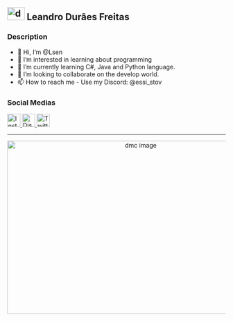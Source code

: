 <div>
      <h2><img width="40" height="30" src="https://thumbs.gfycat.com/WhichUniformImpala-max-1mb.gif" alt="dmc Image">  Leandro Durães Freitas</h2>
</div>

### Description
- 👋 Hi, I’m @Lsen
- 👀 I’m interested in learning about programming
- 🌱 I’m currently learning C#, Java and Python language.
- 💞️ I’m looking to collaborate on the develop world.
- 📫 How to reach me - Use my Discord: @essi_stov

<!--![SLeess's Stats](https://github-readme-stats.vercel.app/api?username=SLeess&theme=dark&show_icons=true&hide_border=true&count_private=true)
![SLeess's Streak](https://github-readme-streak-stats.herokuapp.com/?user=SLeess&theme=dark&hide_border=true)-->

### Social Medias
<div>
      <!--<span> Titulo da primeira imagem </span>-->
      <a href="https://www.instagram.com/le.saturn/" target = "_blank"> 
            <img width="30" height="30" src="https://i.imgur.com/b4OTVBh.gif" alt="Instagram image"> </a>
      <a href="https://discord.com/users/326884507376418848" target = "_blank"> 
            <img width="30" height="30" src="https://i.imgur.com/j7e6uK2.gif" alt="Discord image"> </a>
      <a href="https://none" target = "_blank"> 
            <img width="30" height="30" src="https://i.imgur.com/dz8IKXH.gif" alt="Twitter image"> </a>
</div>
<hr>
<div align="middle">
      <img width="600" height="400" src="https://i.redd.it/hs2dyhagifs31.gif" alt="dmc image"> </a>
</div>
